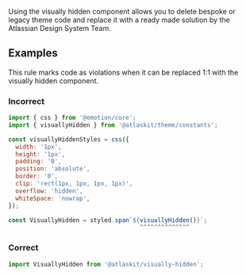 Using the visually hidden component allows you to delete bespoke or legacy theme code and replace it with a ready made solution by the Atlassian Design System Team.

## Examples

This rule marks code as violations when it can be replaced 1:1 with the visually hidden component.

### Incorrect

```js
import { css } from '@emotion/core';
import { visuallyHidden } from '@atlaskit/theme/constants';

const visuallyHiddenStyles = css({
  width: '1px',
  height: '1px',
  padding: '0',
  position: 'absolute',
  border: '0',
  clip: 'rect(1px, 1px, 1px, 1px)',
  overflow: 'hidden',
  whiteSpace: 'nowrap',
});

const VisuallyHidden = styled.span`${visuallyHidden()}`;
                                     ^^^^^^^^^^^^^^
```

### Correct

```js
import VisuallyHidden from '@atlaskit/visually-hidden';
```
